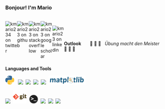 ### Bonjour! I'm Mario

<br/>
<a href="https://twitter.com/kmario234">
  <img align="left" alt="kmario234 on twitter" width="37px" src="https://abs.twimg.com/responsive-web/web/icon-ios.8ea219d4.png" />
</a>

<a href="https://github.com/kmario23">
  <img align="left" alt="kmario23 on github" width="37px" src="https://github.githubassets.com/pinned-octocat.svg" />
</a>

<a href="https://stackoverflow.com/users/2956066/kmario23">
  <img align="left" alt="kmario23 on stackoverflow" width="37px" src="https://cdn.sstatic.net/Sites/stackoverflow/Img/apple-touch-icon.png?v=c78bd457575a" />
</a> 

<a href="https://scholar.google.com/citations?user=hCuKIr4AAAAJ">
  <img align="left" alt="kmario23 on google scholar" width="37px" src="https://scholar.google.com/favicon.ico" />
</a>

<a href="https://www.linkedin.com/in/kmario23"><img align="left" alt="kmario23 on linkedin" width="37px" src="https://static.licdn.com/scds/common/u/images/logos/favicons/v1/favicon.ico" /> </a>



<br /><br />



**Outlook** &nbsp;&nbsp;&nbsp;&nbsp;&nbsp;  :horse: :horse: :horse: &nbsp; *Übung macht den Meister* &nbsp; :horse_racing: :horse_racing: :horse_racing:

<br />



**Languages and Tools**  

<code><img height="28" src="https://raw.githubusercontent.com/python/cpython/master/PC/icons/logox128.png"></code> &nbsp; <code><img height="37" src="https://raw.githubusercontent.com/numpy/numpy/master/branding/logo/primary/numpylogo.png"></code>&nbsp;&nbsp;<code><img height="21" src="https://raw.githubusercontent.com/pytorch/pytorch/master/docs/source/_static/img/pytorch-logo-dark.png"></code>&nbsp;&nbsp;<code><img height="23" src="https://www.gstatic.com/devrel-devsite/prod/v2e3f09d6e6536badfdb5bf4153d08404c10f0bdcdc9056b4896a90327dc2c4ff/tensorflow/images/lockup.svg"></code>&nbsp;&nbsp;<code><img height="28" src="https://raw.githubusercontent.com/scikit-learn/scikit-learn/master/doc/logos/scikit-learn-logo-notext.png"></code>&nbsp;&nbsp;<code><img height="28" src="https://raw.githubusercontent.com/matplotlib/matplotlib/57c8baaf85f0cfd44a27ef834dc971128b7f8ee4/doc/_static/logo2.svg"></code>&nbsp;

<code><img height="28" src="https://raw.githubusercontent.com/jupyter/jupyter.github.io/459acf4446fc58f58d556cdac833d28b823e1125/assets/nav_logo.svg"></code>&nbsp;&nbsp;<code><img height="43" src="https://raw.githubusercontent.com/github/explore/80688e429a7d4ef2fca1e82350fe8e3517d3494d/topics/git/git.png"></code>&nbsp;&nbsp;<code><img height="28" src="https://raw.githubusercontent.com/github/explore/80688e429a7d4ef2fca1e82350fe8e3517d3494d/topics/terminal/terminal.png"></code>&nbsp;&nbsp;<code><img height="28" src="https://raw.githubusercontent.com/vim/vim/master/runtime/vimlogo.gif"></code>&nbsp;&nbsp;<code><img height="37" src="https://www.latex-project.org/img/latex-project-logo.svg"></code>&nbsp;&nbsp;<code><img height="37" src="https://raw.githubusercontent.com/torvalds/linux/master/Documentation/logo.gif"></code>


